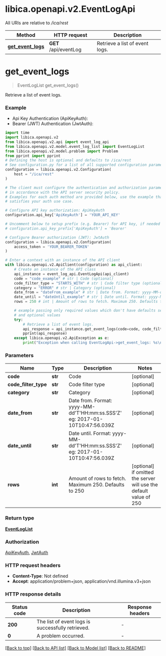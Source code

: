 # libica.openapi.v2.EventLogApi

All URIs are relative to */ica/rest*

Method | HTTP request | Description
------------- | ------------- | -------------
[**get_event_logs**](EventLogApi.md#get_event_logs) | **GET** /api/eventLog | Retrieve a list of event logs.


# **get_event_logs**
> EventLogList get_event_logs()

Retrieve a list of event logs.

### Example

* Api Key Authentication (ApiKeyAuth):
* Bearer (JWT) Authentication (JwtAuth):

```python
import time
import libica.openapi.v2
from libica.openapi.v2.api import event_log_api
from libica.openapi.v2.model.event_log_list import EventLogList
from libica.openapi.v2.model.problem import Problem
from pprint import pprint
# Defining the host is optional and defaults to /ica/rest
# See configuration.py for a list of all supported configuration parameters.
configuration = libica.openapi.v2.Configuration(
    host = "/ica/rest"
)

# The client must configure the authentication and authorization parameters
# in accordance with the API server security policy.
# Examples for each auth method are provided below, use the example that
# satisfies your auth use case.

# Configure API key authorization: ApiKeyAuth
configuration.api_key['ApiKeyAuth'] = 'YOUR_API_KEY'

# Uncomment below to setup prefix (e.g. Bearer) for API key, if needed
# configuration.api_key_prefix['ApiKeyAuth'] = 'Bearer'

# Configure Bearer authorization (JWT): JwtAuth
configuration = libica.openapi.v2.Configuration(
    access_token = 'YOUR_BEARER_TOKEN'
)

# Enter a context with an instance of the API client
with libica.openapi.v2.ApiClient(configuration) as api_client:
    # Create an instance of the API class
    api_instance = event_log_api.EventLogApi(api_client)
    code = "code_example" # str | Code (optional)
    code_filter_type = "STARTS_WITH" # str | Code filter type (optional)
    category = "ERROR" # str | Category (optional)
    date_from = "dateFrom_example" # str | Date from. Format: yyyy-MM-dd'T'HH:mm:ss.SSS'Z' eg: 2017-01-10T10:47:56.039Z (optional)
    date_until = "dateUntil_example" # str | Date until. Format: yyyy-MM-dd'T'HH:mm:ss.SSS'Z' eg: 2017-01-10T10:47:56.039Z (optional)
    rows = 250 # int | Amount of rows to fetch. Maximum 250. Defaults to 250 (optional) if omitted the server will use the default value of 250

    # example passing only required values which don't have defaults set
    # and optional values
    try:
        # Retrieve a list of event logs.
        api_response = api_instance.get_event_logs(code=code, code_filter_type=code_filter_type, category=category, date_from=date_from, date_until=date_until, rows=rows)
        pprint(api_response)
    except libica.openapi.v2.ApiException as e:
        print("Exception when calling EventLogApi->get_event_logs: %s\n" % e)
```


### Parameters

Name | Type | Description  | Notes
------------- | ------------- | ------------- | -------------
 **code** | **str**| Code | [optional]
 **code_filter_type** | **str**| Code filter type | [optional]
 **category** | **str**| Category | [optional]
 **date_from** | **str**| Date from. Format: yyyy-MM-dd&#39;T&#39;HH:mm:ss.SSS&#39;Z&#39; eg: 2017-01-10T10:47:56.039Z | [optional]
 **date_until** | **str**| Date until. Format: yyyy-MM-dd&#39;T&#39;HH:mm:ss.SSS&#39;Z&#39; eg: 2017-01-10T10:47:56.039Z | [optional]
 **rows** | **int**| Amount of rows to fetch. Maximum 250. Defaults to 250 | [optional] if omitted the server will use the default value of 250

### Return type

[**EventLogList**](EventLogList.md)

### Authorization

[ApiKeyAuth](../README.md#ApiKeyAuth), [JwtAuth](../README.md#JwtAuth)

### HTTP request headers

 - **Content-Type**: Not defined
 - **Accept**: application/problem+json, application/vnd.illumina.v3+json


### HTTP response details

| Status code | Description | Response headers |
|-------------|-------------|------------------|
**200** | The list of event logs is successfully retrieved. |  -  |
**0** | A problem occurred. |  -  |

[[Back to top]](#) [[Back to API list]](../README.md#documentation-for-api-endpoints) [[Back to Model list]](../README.md#documentation-for-models) [[Back to README]](../README.md)

